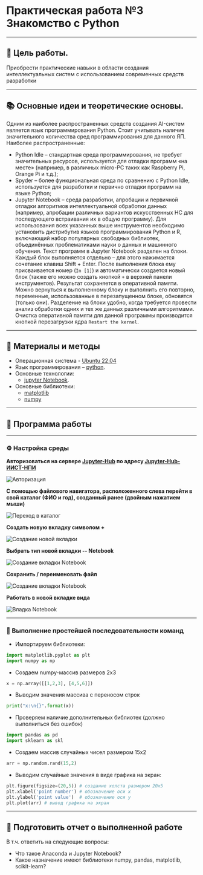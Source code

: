 # Практическая работа №3 Знакомство с Python

---

## 🎯 Цель работы.

Приобрести практические навыки в области создания интеллектуальных систем с использованием современных средств разработки

---

## 📚 Основные идеи и теоретические основы.

Одним из наиболее распространенных средств создания AI-систем является язык программирования Python. 
Стоит учитывать наличие значительного количества сред программирования для данного ЯП. 
Наиболее распространенные:
  - Python Idle – стандартная среда программирования, не требует значительных ресурсов, используется для отладки программ «на месте» (например, в различных micro-PC таких как Raspberry Pi, Orange Pi и т.д.);
  - Spyder – более функциональная среда по сравнению с Python Idle, используется для разработки и первично отладки программ на языке Python;
  - Jupyter Notebook – среда разработки, апробации и первичной отладки алгоритмов интеллектуальной обработки данных (например, апробации различных вариантов искусственных НС для последующего встраивания их в общую программу).
Для использования всех указанных выше инструментов необходимо установить дистрибутив языков программирования Python и R, включающий набор популярных свободных библиотек, объединённых проблематиками науки о данных и машинного обучения.
Текст программ в Jupyter Notebook разделен на блоки.
Каждый блок выполняется отдельно – для этого нажимается сочетание клавиш Shift + Enter.
После выполнения блока ему присваивается номер (```In [1]```) и автоматически создается новый блок (также его можно создать кнопкой ```+``` в верхней панели инструментов).
Результат сохраняется в оперативной памяти.
Можно вернуться к выполненному блоку и выполнить его повторно, переменные, использованные в перезапущенном блоке, обновятся (только они).
Разделение на блоки удобно, когда требуется провести анализ обработки одних и тех же данных различными алгоритмами.
Очистка оперативной памяти для данной программы производится кнопкой перезагрузки ядра ```Restart the kernel```.


---

## 📁 Материалы и методы

- Операционная система - [Ubuntu 22.04](https://help.ubuntu.ru/wiki/командная_строка)
- Язык программирования – [python](https://www.python.org/).
- Основные технологии:
  -  [jupyter Notebook](https://jupyter.org/).
- Основные библиотеки:
  - [matplotlib](https://matplotlib.org/)
  - [numpy](https://numpy.org/)
 
---

## 🧪 Программа работы 

---

### ⚙️ Настройка среды  

**Авторизоваться на сервере [Jupyter-Hub](https://jupyter.org/hub) по адресу [Jupyter-Hub-ИИСТ-НПИ](http://195.133.13.56:8000/)**

![Авторизация](https://github.com/danil1online/intelligent_information_and_measurement_systems/blob/main/images/autorization.png)

**С помощью файлового навигатора, расположенного слева перейти в свой каталог (ФИО и год), созданный ранее (двойным нажатием мыши)**

![Переход в каталог](../images/work_dir.png)

**Создать новую вкладку символом +**

![Создание новой вкладки](https://github.com/danil1online/intelligent_information_and_measurement_systems/blob/main/images/new_window_create.png)

**Выбрать тип новой вкладки -- Notebook**

![Создание вкладки Notebook](../images/notebook.png)

**Сохранить / переименовать файл**

![Создание вкладки Notebook](../images/save_new_file.png)

**Работать в новой вкладке вида**

![Владка Notebook](../images/notebook_clear_window.png)


---


### 📌 Выполнение простейшей последовательности команд

  - Импортируем библиотеки:
  ```python
  import matplotlib.pyplot as plt
  import numpy as np
  ```
  - Создаем numpy-массив размеров 2х3
  ```python
  x = np.array([[1,2,3], [4,5,6]])
  ```
  - Выводим значения массива с переносом строк
  ```python
  print("x:\n{}".format(x))
  ```
  - Проверяем наличие дополнительных библиотек (должно выполниться без ошибок)
  ```python
  import pandas as pd
  import sklearn as skl
  ```
  - Создаем массив случайных чисел размером 15х2
  ```python
  arr = np.random.rand(15,2)
  ```
  - Выводим случайные значения в виде графика на экран:
  ```python
  plt.figure(figsize=(20,5)) # создание холста размером 20х5
  plt.xlabel('point number') # обозначение оси х
  plt.ylabel('point value')  # обозначение оси y
  plt.plot(arr) # вывод графика на экран
  ```
---

## 📌 Подготовить отчет о выполненной работе
В т.ч. ответить на следующие вопросы:
  - Что такое Anaconda и Jupyter Notebook?
  - Какое назначение имеют библиотеки numpy, pandas, matplotlib, scikit-learn?
